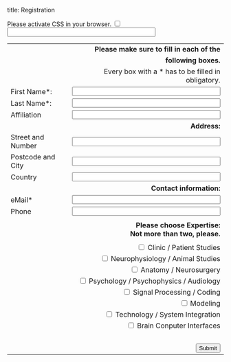 title: Registration


<div markdown="1" >
<form id="register" name="register" action="http://vianna.de/fcgi-bin/register_cal2015.py" method="POST">
<!-- next few lines are to fight of unwanted bots and humans don't fill those -->
<div class="very_important">
Please activate CSS in your browser.
<input type="checkbox" name="terms">
<input type="text"size="40" maxlength="50" name="name">
</div>

|             |                                                                                                                  |
| --------    | ---------------------------------------------------------------------------------------------------------------: |
||**Please make sure to fill in each of the** |
||**following boxes.**|
||Every box with a * has to be filled in obligatory. |
| First Name*: | <input type="text" size="40" maxlength="50" name="FirstName">   |
| Last Name*: | <input type="text" size="40" maxlength="50" name="LastName">     |
| Affiliation|  <input type="text" size="40" maxlength="50" name="Affiliation" >|
||**Address:**|
|Street and Number|<input type="text" size="40" maxlength="80"  name="Address" >|
|Postcode and City|<input type="text" size="40" maxlength="40" name="City" >|
|Country| <input type="text" size="40" maxlength="40" name="Country" >|
||**Contact information:**|
|eMail*| <input type="text" size="40" maxlength="60" name="email"> |  
|Phone|<input type="text" size="40" maxlength="40" name="Phone">|
|||
||**Please choose Expertise: <br> Not more than two, please.**|
| | |
| |  <input type="checkbox" name="clinic" value="✓"> Clinic / Patient Studies<br>
| |  <input type="checkbox" name="animals" value="✓"> Neurophysiology / Animal Studies<br>
| |  <input type="checkbox" name="anatomy" value="✓"> Anatomy / Neurosurgery<br>
| |  <input type="checkbox" name="psychology" value="✓"> Psychology / Psychophysics / Audiology<br>
| |  <input type="checkbox" name="coding" value="✓"> Signal Processing / Coding<br>
| |  <input type="checkbox" name="modeling" value="✓"> Modeling<br>
| |  <input type="checkbox" name="technology" value="✓"> Technology / System Integration<br>
| |  <input type="checkbox" name="bci" value="✓"> Brain Conputer Interfaces<br>
<br> |
| | <input type="submit" class="btn btn-primary" value="Submit"> |

</form>
</div>


